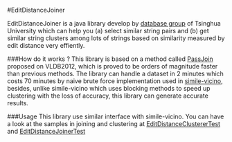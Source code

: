 #EditDistanceJoiner

EditDistanceJoiner is a java library develop by [database group](http://dbgroup.cs.tsinghua.edu.cn/) of Tsinghua University which can help you (a) select similar string pairs and (b) get similar string clusters among lots of strings based on similarity measured by edit distance very effiently.

###How do it works ?
This library is based on a method called [PassJoin](http://dbgroup.cs.tsinghua.edu.cn/dd/projects/passjoin/index.html) proposed on VLDB2012, which is proved to be orders of magnitude faster than previous methods. The library can handle a dataset in 2 minutes which costs 70 minutes by naive brute force implementation used in [simile-vicino](https://code.google.com/p/simile-vicino/), besides, unlike simile-vicino which uses blocking methods to speed up clustering with the loss of accuracy, this library can generate accurate results.

###Usage
This library use similar interface with simile-vicino. You can have a look at the samples in joining and clustering at [EditDistanceClustererTest](sample/edu/tsinghua/dbgroup/sample/EditDistanceClustererTest.java) and [EditDistanceJoinerTest](sample/edu/tsinghua/dbgroup/sample/EditDistanceJoinerTest.java)


